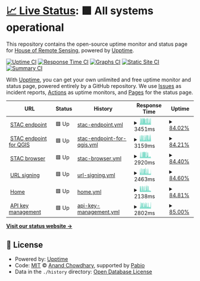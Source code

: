 # [📈 Live Status](https://teledec.github.io/status): <!--live status--> **🟩 All systems operational**

This repository contains the open-source uptime monitor and status page for [House of Remote Sensing](https://www.teledetection.fr/index.php/en), powered by [Upptime](https://github.com/upptime/upptime).

[![Uptime CI](https://github.com/teledec/status/workflows/Uptime%20CI/badge.svg)](https://github.com/teledec/status/actions?query=workflow%3A%22Uptime+CI%22)
[![Response Time CI](https://github.com/teledec/status/workflows/Response%20Time%20CI/badge.svg)](https://github.com/teledec/status/actions?query=workflow%3A%22Response+Time+CI%22)
[![Graphs CI](https://github.com/teledec/status/workflows/Graphs%20CI/badge.svg)](https://github.com/teledec/status/actions?query=workflow%3A%22Graphs+CI%22)
[![Static Site CI](https://github.com/teledec/status/workflows/Static%20Site%20CI/badge.svg)](https://github.com/teledec/status/actions?query=workflow%3A%22Static+Site+CI%22)
[![Summary CI](https://github.com/teledec/status/workflows/Summary%20CI/badge.svg)](https://github.com/teledec/status/actions?query=workflow%3A%22Summary+CI%22)

With [Upptime](https://upptime.js.org), you can get your own unlimited and free uptime monitor and status page, powered entirely by a GitHub repository. We use [Issues](https://github.com/teledec/status/issues) as incident reports, [Actions](https://github.com/teledec/status/actions) as uptime monitors, and [Pages](https://teledec.github.io/status) for the status page.

<!--start: status pages-->
<!-- This summary is generated by Upptime (https://github.com/upptime/upptime) -->
<!-- Do not edit this manually, your changes will be overwritten -->
<!-- prettier-ignore -->
| URL | Status | History | Response Time | Uptime |
| --- | ------ | ------- | ------------- | ------ |
| <img alt="" src="https://icons.duckduckgo.com/ip3/api.stac.teledetection.fr.ico" height="13"> [STAC endpoint](https://api.stac.teledetection.fr) | 🟩 Up | [stac-endpoint.yml](https://github.com/teledec/status/commits/HEAD/history/stac-endpoint.yml) | <details><summary><img alt="Response time graph" src="./graphs/stac-endpoint/response-time-week.png" height="20"> 3451ms</summary><br><a href="https://teledec.github.io/status/history/stac-endpoint"><img alt="Response time 3244" src="https://img.shields.io/endpoint?url=https%3A%2F%2Fraw.githubusercontent.com%2Fteledec%2Fstatus%2FHEAD%2Fapi%2Fstac-endpoint%2Fresponse-time.json"></a><br><a href="https://teledec.github.io/status/history/stac-endpoint"><img alt="24-hour response time 3907" src="https://img.shields.io/endpoint?url=https%3A%2F%2Fraw.githubusercontent.com%2Fteledec%2Fstatus%2FHEAD%2Fapi%2Fstac-endpoint%2Fresponse-time-day.json"></a><br><a href="https://teledec.github.io/status/history/stac-endpoint"><img alt="7-day response time 3451" src="https://img.shields.io/endpoint?url=https%3A%2F%2Fraw.githubusercontent.com%2Fteledec%2Fstatus%2FHEAD%2Fapi%2Fstac-endpoint%2Fresponse-time-week.json"></a><br><a href="https://teledec.github.io/status/history/stac-endpoint"><img alt="30-day response time 3099" src="https://img.shields.io/endpoint?url=https%3A%2F%2Fraw.githubusercontent.com%2Fteledec%2Fstatus%2FHEAD%2Fapi%2Fstac-endpoint%2Fresponse-time-month.json"></a><br><a href="https://teledec.github.io/status/history/stac-endpoint"><img alt="1-year response time 3244" src="https://img.shields.io/endpoint?url=https%3A%2F%2Fraw.githubusercontent.com%2Fteledec%2Fstatus%2FHEAD%2Fapi%2Fstac-endpoint%2Fresponse-time-year.json"></a></details> | <details><summary><a href="https://teledec.github.io/status/history/stac-endpoint">84.02%</a></summary><a href="https://teledec.github.io/status/history/stac-endpoint"><img alt="All-time uptime 98.61%" src="https://img.shields.io/endpoint?url=https%3A%2F%2Fraw.githubusercontent.com%2Fteledec%2Fstatus%2FHEAD%2Fapi%2Fstac-endpoint%2Fuptime.json"></a><br><a href="https://teledec.github.io/status/history/stac-endpoint"><img alt="24-hour uptime 81.36%" src="https://img.shields.io/endpoint?url=https%3A%2F%2Fraw.githubusercontent.com%2Fteledec%2Fstatus%2FHEAD%2Fapi%2Fstac-endpoint%2Fuptime-day.json"></a><br><a href="https://teledec.github.io/status/history/stac-endpoint"><img alt="7-day uptime 84.02%" src="https://img.shields.io/endpoint?url=https%3A%2F%2Fraw.githubusercontent.com%2Fteledec%2Fstatus%2FHEAD%2Fapi%2Fstac-endpoint%2Fuptime-week.json"></a><br><a href="https://teledec.github.io/status/history/stac-endpoint"><img alt="30-day uptime 94.04%" src="https://img.shields.io/endpoint?url=https%3A%2F%2Fraw.githubusercontent.com%2Fteledec%2Fstatus%2FHEAD%2Fapi%2Fstac-endpoint%2Fuptime-month.json"></a><br><a href="https://teledec.github.io/status/history/stac-endpoint"><img alt="1-year uptime 98.61%" src="https://img.shields.io/endpoint?url=https%3A%2F%2Fraw.githubusercontent.com%2Fteledec%2Fstatus%2FHEAD%2Fapi%2Fstac-endpoint%2Fuptime-year.json"></a></details>
| <img alt="" src="https://icons.duckduckgo.com/ip3/qgis.stac.teledetection.fr.ico" height="13"> [STAC endpoint for QGIS](https://qgis.stac.teledetection.fr) | 🟩 Up | [stac-endpoint-for-qgis.yml](https://github.com/teledec/status/commits/HEAD/history/stac-endpoint-for-qgis.yml) | <details><summary><img alt="Response time graph" src="./graphs/stac-endpoint-for-qgis/response-time-week.png" height="20"> 3159ms</summary><br><a href="https://teledec.github.io/status/history/stac-endpoint-for-qgis"><img alt="Response time 3254" src="https://img.shields.io/endpoint?url=https%3A%2F%2Fraw.githubusercontent.com%2Fteledec%2Fstatus%2FHEAD%2Fapi%2Fstac-endpoint-for-qgis%2Fresponse-time.json"></a><br><a href="https://teledec.github.io/status/history/stac-endpoint-for-qgis"><img alt="24-hour response time 3077" src="https://img.shields.io/endpoint?url=https%3A%2F%2Fraw.githubusercontent.com%2Fteledec%2Fstatus%2FHEAD%2Fapi%2Fstac-endpoint-for-qgis%2Fresponse-time-day.json"></a><br><a href="https://teledec.github.io/status/history/stac-endpoint-for-qgis"><img alt="7-day response time 3159" src="https://img.shields.io/endpoint?url=https%3A%2F%2Fraw.githubusercontent.com%2Fteledec%2Fstatus%2FHEAD%2Fapi%2Fstac-endpoint-for-qgis%2Fresponse-time-week.json"></a><br><a href="https://teledec.github.io/status/history/stac-endpoint-for-qgis"><img alt="30-day response time 3180" src="https://img.shields.io/endpoint?url=https%3A%2F%2Fraw.githubusercontent.com%2Fteledec%2Fstatus%2FHEAD%2Fapi%2Fstac-endpoint-for-qgis%2Fresponse-time-month.json"></a><br><a href="https://teledec.github.io/status/history/stac-endpoint-for-qgis"><img alt="1-year response time 3254" src="https://img.shields.io/endpoint?url=https%3A%2F%2Fraw.githubusercontent.com%2Fteledec%2Fstatus%2FHEAD%2Fapi%2Fstac-endpoint-for-qgis%2Fresponse-time-year.json"></a></details> | <details><summary><a href="https://teledec.github.io/status/history/stac-endpoint-for-qgis">84.21%</a></summary><a href="https://teledec.github.io/status/history/stac-endpoint-for-qgis"><img alt="All-time uptime 98.63%" src="https://img.shields.io/endpoint?url=https%3A%2F%2Fraw.githubusercontent.com%2Fteledec%2Fstatus%2FHEAD%2Fapi%2Fstac-endpoint-for-qgis%2Fuptime.json"></a><br><a href="https://teledec.github.io/status/history/stac-endpoint-for-qgis"><img alt="24-hour uptime 81.63%" src="https://img.shields.io/endpoint?url=https%3A%2F%2Fraw.githubusercontent.com%2Fteledec%2Fstatus%2FHEAD%2Fapi%2Fstac-endpoint-for-qgis%2Fuptime-day.json"></a><br><a href="https://teledec.github.io/status/history/stac-endpoint-for-qgis"><img alt="7-day uptime 84.21%" src="https://img.shields.io/endpoint?url=https%3A%2F%2Fraw.githubusercontent.com%2Fteledec%2Fstatus%2FHEAD%2Fapi%2Fstac-endpoint-for-qgis%2Fuptime-week.json"></a><br><a href="https://teledec.github.io/status/history/stac-endpoint-for-qgis"><img alt="30-day uptime 94.13%" src="https://img.shields.io/endpoint?url=https%3A%2F%2Fraw.githubusercontent.com%2Fteledec%2Fstatus%2FHEAD%2Fapi%2Fstac-endpoint-for-qgis%2Fuptime-month.json"></a><br><a href="https://teledec.github.io/status/history/stac-endpoint-for-qgis"><img alt="1-year uptime 98.63%" src="https://img.shields.io/endpoint?url=https%3A%2F%2Fraw.githubusercontent.com%2Fteledec%2Fstatus%2FHEAD%2Fapi%2Fstac-endpoint-for-qgis%2Fuptime-year.json"></a></details>
| <img alt="" src="https://icons.duckduckgo.com/ip3/browser.stac.teledetection.fr.ico" height="13"> [STAC browser](https://browser.stac.teledetection.fr) | 🟩 Up | [stac-browser.yml](https://github.com/teledec/status/commits/HEAD/history/stac-browser.yml) | <details><summary><img alt="Response time graph" src="./graphs/stac-browser/response-time-week.png" height="20"> 2920ms</summary><br><a href="https://teledec.github.io/status/history/stac-browser"><img alt="Response time 2979" src="https://img.shields.io/endpoint?url=https%3A%2F%2Fraw.githubusercontent.com%2Fteledec%2Fstatus%2FHEAD%2Fapi%2Fstac-browser%2Fresponse-time.json"></a><br><a href="https://teledec.github.io/status/history/stac-browser"><img alt="24-hour response time 2384" src="https://img.shields.io/endpoint?url=https%3A%2F%2Fraw.githubusercontent.com%2Fteledec%2Fstatus%2FHEAD%2Fapi%2Fstac-browser%2Fresponse-time-day.json"></a><br><a href="https://teledec.github.io/status/history/stac-browser"><img alt="7-day response time 2920" src="https://img.shields.io/endpoint?url=https%3A%2F%2Fraw.githubusercontent.com%2Fteledec%2Fstatus%2FHEAD%2Fapi%2Fstac-browser%2Fresponse-time-week.json"></a><br><a href="https://teledec.github.io/status/history/stac-browser"><img alt="30-day response time 2992" src="https://img.shields.io/endpoint?url=https%3A%2F%2Fraw.githubusercontent.com%2Fteledec%2Fstatus%2FHEAD%2Fapi%2Fstac-browser%2Fresponse-time-month.json"></a><br><a href="https://teledec.github.io/status/history/stac-browser"><img alt="1-year response time 2979" src="https://img.shields.io/endpoint?url=https%3A%2F%2Fraw.githubusercontent.com%2Fteledec%2Fstatus%2FHEAD%2Fapi%2Fstac-browser%2Fresponse-time-year.json"></a></details> | <details><summary><a href="https://teledec.github.io/status/history/stac-browser">84.40%</a></summary><a href="https://teledec.github.io/status/history/stac-browser"><img alt="All-time uptime 98.65%" src="https://img.shields.io/endpoint?url=https%3A%2F%2Fraw.githubusercontent.com%2Fteledec%2Fstatus%2FHEAD%2Fapi%2Fstac-browser%2Fuptime.json"></a><br><a href="https://teledec.github.io/status/history/stac-browser"><img alt="24-hour uptime 81.90%" src="https://img.shields.io/endpoint?url=https%3A%2F%2Fraw.githubusercontent.com%2Fteledec%2Fstatus%2FHEAD%2Fapi%2Fstac-browser%2Fuptime-day.json"></a><br><a href="https://teledec.github.io/status/history/stac-browser"><img alt="7-day uptime 84.40%" src="https://img.shields.io/endpoint?url=https%3A%2F%2Fraw.githubusercontent.com%2Fteledec%2Fstatus%2FHEAD%2Fapi%2Fstac-browser%2Fuptime-week.json"></a><br><a href="https://teledec.github.io/status/history/stac-browser"><img alt="30-day uptime 94.23%" src="https://img.shields.io/endpoint?url=https%3A%2F%2Fraw.githubusercontent.com%2Fteledec%2Fstatus%2FHEAD%2Fapi%2Fstac-browser%2Fuptime-month.json"></a><br><a href="https://teledec.github.io/status/history/stac-browser"><img alt="1-year uptime 98.65%" src="https://img.shields.io/endpoint?url=https%3A%2F%2Fraw.githubusercontent.com%2Fteledec%2Fstatus%2FHEAD%2Fapi%2Fstac-browser%2Fuptime-year.json"></a></details>
| <img alt="" src="https://icons.duckduckgo.com/ip3/signing.stac.teledetection.fr.ico" height="13"> [URL signing](https://signing.stac.teledetection.fr/docs) | 🟩 Up | [url-signing.yml](https://github.com/teledec/status/commits/HEAD/history/url-signing.yml) | <details><summary><img alt="Response time graph" src="./graphs/url-signing/response-time-week.png" height="20"> 2463ms</summary><br><a href="https://teledec.github.io/status/history/url-signing"><img alt="Response time 2646" src="https://img.shields.io/endpoint?url=https%3A%2F%2Fraw.githubusercontent.com%2Fteledec%2Fstatus%2FHEAD%2Fapi%2Furl-signing%2Fresponse-time.json"></a><br><a href="https://teledec.github.io/status/history/url-signing"><img alt="24-hour response time 1959" src="https://img.shields.io/endpoint?url=https%3A%2F%2Fraw.githubusercontent.com%2Fteledec%2Fstatus%2FHEAD%2Fapi%2Furl-signing%2Fresponse-time-day.json"></a><br><a href="https://teledec.github.io/status/history/url-signing"><img alt="7-day response time 2463" src="https://img.shields.io/endpoint?url=https%3A%2F%2Fraw.githubusercontent.com%2Fteledec%2Fstatus%2FHEAD%2Fapi%2Furl-signing%2Fresponse-time-week.json"></a><br><a href="https://teledec.github.io/status/history/url-signing"><img alt="30-day response time 2500" src="https://img.shields.io/endpoint?url=https%3A%2F%2Fraw.githubusercontent.com%2Fteledec%2Fstatus%2FHEAD%2Fapi%2Furl-signing%2Fresponse-time-month.json"></a><br><a href="https://teledec.github.io/status/history/url-signing"><img alt="1-year response time 2646" src="https://img.shields.io/endpoint?url=https%3A%2F%2Fraw.githubusercontent.com%2Fteledec%2Fstatus%2FHEAD%2Fapi%2Furl-signing%2Fresponse-time-year.json"></a></details> | <details><summary><a href="https://teledec.github.io/status/history/url-signing">84.60%</a></summary><a href="https://teledec.github.io/status/history/url-signing"><img alt="All-time uptime 98.68%" src="https://img.shields.io/endpoint?url=https%3A%2F%2Fraw.githubusercontent.com%2Fteledec%2Fstatus%2FHEAD%2Fapi%2Furl-signing%2Fuptime.json"></a><br><a href="https://teledec.github.io/status/history/url-signing"><img alt="24-hour uptime 82.19%" src="https://img.shields.io/endpoint?url=https%3A%2F%2Fraw.githubusercontent.com%2Fteledec%2Fstatus%2FHEAD%2Fapi%2Furl-signing%2Fuptime-day.json"></a><br><a href="https://teledec.github.io/status/history/url-signing"><img alt="7-day uptime 84.60%" src="https://img.shields.io/endpoint?url=https%3A%2F%2Fraw.githubusercontent.com%2Fteledec%2Fstatus%2FHEAD%2Fapi%2Furl-signing%2Fuptime-week.json"></a><br><a href="https://teledec.github.io/status/history/url-signing"><img alt="30-day uptime 94.33%" src="https://img.shields.io/endpoint?url=https%3A%2F%2Fraw.githubusercontent.com%2Fteledec%2Fstatus%2FHEAD%2Fapi%2Furl-signing%2Fuptime-month.json"></a><br><a href="https://teledec.github.io/status/history/url-signing"><img alt="1-year uptime 98.68%" src="https://img.shields.io/endpoint?url=https%3A%2F%2Fraw.githubusercontent.com%2Fteledec%2Fstatus%2FHEAD%2Fapi%2Furl-signing%2Fuptime-year.json"></a></details>
| <img alt="" src="https://icons.duckduckgo.com/ip3/www.stac.teledetection.fr.ico" height="13"> [Home](https://www.stac.teledetection.fr) | 🟩 Up | [home.yml](https://github.com/teledec/status/commits/HEAD/history/home.yml) | <details><summary><img alt="Response time graph" src="./graphs/home/response-time-week.png" height="20"> 2138ms</summary><br><a href="https://teledec.github.io/status/history/home"><img alt="Response time 2625" src="https://img.shields.io/endpoint?url=https%3A%2F%2Fraw.githubusercontent.com%2Fteledec%2Fstatus%2FHEAD%2Fapi%2Fhome%2Fresponse-time.json"></a><br><a href="https://teledec.github.io/status/history/home"><img alt="24-hour response time 931" src="https://img.shields.io/endpoint?url=https%3A%2F%2Fraw.githubusercontent.com%2Fteledec%2Fstatus%2FHEAD%2Fapi%2Fhome%2Fresponse-time-day.json"></a><br><a href="https://teledec.github.io/status/history/home"><img alt="7-day response time 2138" src="https://img.shields.io/endpoint?url=https%3A%2F%2Fraw.githubusercontent.com%2Fteledec%2Fstatus%2FHEAD%2Fapi%2Fhome%2Fresponse-time-week.json"></a><br><a href="https://teledec.github.io/status/history/home"><img alt="30-day response time 2628" src="https://img.shields.io/endpoint?url=https%3A%2F%2Fraw.githubusercontent.com%2Fteledec%2Fstatus%2FHEAD%2Fapi%2Fhome%2Fresponse-time-month.json"></a><br><a href="https://teledec.github.io/status/history/home"><img alt="1-year response time 2625" src="https://img.shields.io/endpoint?url=https%3A%2F%2Fraw.githubusercontent.com%2Fteledec%2Fstatus%2FHEAD%2Fapi%2Fhome%2Fresponse-time-year.json"></a></details> | <details><summary><a href="https://teledec.github.io/status/history/home">84.81%</a></summary><a href="https://teledec.github.io/status/history/home"><img alt="All-time uptime 98.70%" src="https://img.shields.io/endpoint?url=https%3A%2F%2Fraw.githubusercontent.com%2Fteledec%2Fstatus%2FHEAD%2Fapi%2Fhome%2Fuptime.json"></a><br><a href="https://teledec.github.io/status/history/home"><img alt="24-hour uptime 82.47%" src="https://img.shields.io/endpoint?url=https%3A%2F%2Fraw.githubusercontent.com%2Fteledec%2Fstatus%2FHEAD%2Fapi%2Fhome%2Fuptime-day.json"></a><br><a href="https://teledec.github.io/status/history/home"><img alt="7-day uptime 84.81%" src="https://img.shields.io/endpoint?url=https%3A%2F%2Fraw.githubusercontent.com%2Fteledec%2Fstatus%2FHEAD%2Fapi%2Fhome%2Fuptime-week.json"></a><br><a href="https://teledec.github.io/status/history/home"><img alt="30-day uptime 94.43%" src="https://img.shields.io/endpoint?url=https%3A%2F%2Fraw.githubusercontent.com%2Fteledec%2Fstatus%2FHEAD%2Fapi%2Fhome%2Fuptime-month.json"></a><br><a href="https://teledec.github.io/status/history/home"><img alt="1-year uptime 98.70%" src="https://img.shields.io/endpoint?url=https%3A%2F%2Fraw.githubusercontent.com%2Fteledec%2Fstatus%2FHEAD%2Fapi%2Fhome%2Fuptime-year.json"></a></details>
| <img alt="" src="https://icons.duckduckgo.com/ip3/gate.stac.teledetection.fr.ico" height="13"> [API key management](https://gate.stac.teledetection.fr) | 🟩 Up | [api-key-management.yml](https://github.com/teledec/status/commits/HEAD/history/api-key-management.yml) | <details><summary><img alt="Response time graph" src="./graphs/api-key-management/response-time-week.png" height="20"> 2802ms</summary><br><a href="https://teledec.github.io/status/history/api-key-management"><img alt="Response time 3166" src="https://img.shields.io/endpoint?url=https%3A%2F%2Fraw.githubusercontent.com%2Fteledec%2Fstatus%2FHEAD%2Fapi%2Fapi-key-management%2Fresponse-time.json"></a><br><a href="https://teledec.github.io/status/history/api-key-management"><img alt="24-hour response time 2310" src="https://img.shields.io/endpoint?url=https%3A%2F%2Fraw.githubusercontent.com%2Fteledec%2Fstatus%2FHEAD%2Fapi%2Fapi-key-management%2Fresponse-time-day.json"></a><br><a href="https://teledec.github.io/status/history/api-key-management"><img alt="7-day response time 2802" src="https://img.shields.io/endpoint?url=https%3A%2F%2Fraw.githubusercontent.com%2Fteledec%2Fstatus%2FHEAD%2Fapi%2Fapi-key-management%2Fresponse-time-week.json"></a><br><a href="https://teledec.github.io/status/history/api-key-management"><img alt="30-day response time 3152" src="https://img.shields.io/endpoint?url=https%3A%2F%2Fraw.githubusercontent.com%2Fteledec%2Fstatus%2FHEAD%2Fapi%2Fapi-key-management%2Fresponse-time-month.json"></a><br><a href="https://teledec.github.io/status/history/api-key-management"><img alt="1-year response time 3166" src="https://img.shields.io/endpoint?url=https%3A%2F%2Fraw.githubusercontent.com%2Fteledec%2Fstatus%2FHEAD%2Fapi%2Fapi-key-management%2Fresponse-time-year.json"></a></details> | <details><summary><a href="https://teledec.github.io/status/history/api-key-management">85.00%</a></summary><a href="https://teledec.github.io/status/history/api-key-management"><img alt="All-time uptime 98.72%" src="https://img.shields.io/endpoint?url=https%3A%2F%2Fraw.githubusercontent.com%2Fteledec%2Fstatus%2FHEAD%2Fapi%2Fapi-key-management%2Fuptime.json"></a><br><a href="https://teledec.github.io/status/history/api-key-management"><img alt="24-hour uptime 82.74%" src="https://img.shields.io/endpoint?url=https%3A%2F%2Fraw.githubusercontent.com%2Fteledec%2Fstatus%2FHEAD%2Fapi%2Fapi-key-management%2Fuptime-day.json"></a><br><a href="https://teledec.github.io/status/history/api-key-management"><img alt="7-day uptime 85.00%" src="https://img.shields.io/endpoint?url=https%3A%2F%2Fraw.githubusercontent.com%2Fteledec%2Fstatus%2FHEAD%2Fapi%2Fapi-key-management%2Fuptime-week.json"></a><br><a href="https://teledec.github.io/status/history/api-key-management"><img alt="30-day uptime 94.53%" src="https://img.shields.io/endpoint?url=https%3A%2F%2Fraw.githubusercontent.com%2Fteledec%2Fstatus%2FHEAD%2Fapi%2Fapi-key-management%2Fuptime-month.json"></a><br><a href="https://teledec.github.io/status/history/api-key-management"><img alt="1-year uptime 98.72%" src="https://img.shields.io/endpoint?url=https%3A%2F%2Fraw.githubusercontent.com%2Fteledec%2Fstatus%2FHEAD%2Fapi%2Fapi-key-management%2Fuptime-year.json"></a></details>

<!--end: status pages-->

[**Visit our status website →**](https://teledec.github.io/status)

## 📄 License

- Powered by: [Upptime](https://github.com/upptime/upptime)
- Code: [MIT](./LICENSE) © [Anand Chowdhary](https://anandchowdhary.com), supported by [Pabio](https://pabio.com)
- Data in the `./history` directory: [Open Database License](https://opendatacommons.org/licenses/odbl/1-0/)
